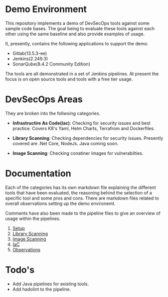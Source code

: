 # Demo Environment
This repository implements a demo of DevSecOps tools against some sample code bases. The goal being to evaluate these tools against each other using the same baseline and also provide examples of usage. 

It, presently, contains the following applications to support the demo. 

* Gitlab(13.5.3-ee)
* Jenkins(2.249.3)
* SonarQube(8.4.2 Community Edition)

The tools are all demonstrated in a set of Jenkins pipelines. At present the focus is on open source tools and tools with a free tier usage.
# DevSecOps Areas
They are broken into the follwoing categories.

* **Infrastructire As Code(Iac)**: Checking for security issues and best practice. Covers K8's Yaml, Helm Charts, Terrafrom and Dockerfiles.

* **Library Scanning**: Checking dependencies for security issues. Presently covered are .Net Core, NodeJs. Java coming soon.

* **Image Scanning**: Checking conatiner images for vulnerabilties.

# Documentation
Each of the categories has its own markdown file explaining the different tools that have been evaluated, the reasoning behind the selection of a specific tool and some pros and cons. There are markdown files related to overall observations setting up the demo environemt.

Comments have also been made to the pipeline files to give an overview of usage within the pipelines. 

1. [Setup](docs/setup.md)
2. [Library Scanning](docs/iac-scanning.md)
3. [Image Scanning](docs/container-scanning.md)
4. [IaC](docs/iac.scanning.md)
5. [Observations](docs/observations.md)
# Todo's

* Add Java pipelines for existing tools.
* Add hadolint to the pipeline.









